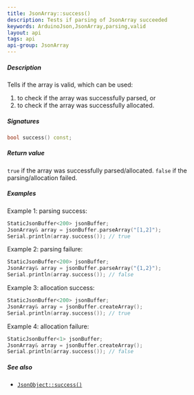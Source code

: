 ```yaml
---
title: JsonArray::success()
description: Tests if parsing of JsonArray succeeded
keywords: ArduinoJson,JsonArray,parsing,valid
layout: api
tags: api
api-group: JsonArray
---
```


##### Description

Tells if the array is valid, which can be used:

1. to check if the array was successfully parsed, or
2. to check if the array was successfully allocated.

##### Signatures

```c++
bool success() const;
```

##### Return value

`true` if the array was successfully parsed/allocated.
`false` if the parsing/allocation failed.

##### Examples

Example 1: parsing success:

```c++
StaticJsonBuffer<200> jsonBuffer;
JsonArray& array = jsonBuffer.parseArray("[1,2]");
Serial.println(array.success()); // true
```

Example 2: parsing failure:

```c++
StaticJsonBuffer<200> jsonBuffer;
JsonArray& array = jsonBuffer.parseArray("{1,2}");
Serial.println(array.success()); // false
```

Example 3: allocation success:

```c++
StaticJsonBuffer<200> jsonBuffer;
JsonArray& array = jsonBuffer.createArray();
Serial.println(array.success()); // true
```

Example 4: allocation failure:

```c++
StaticJsonBuffer<1> jsonBuffer;
JsonArray& array = jsonBuffer.createArray();
Serial.println(array.success()); // false
```

##### See also

* [`JsonObject::success()`]({{site.baseurl}}/api/jsonobject/success/)